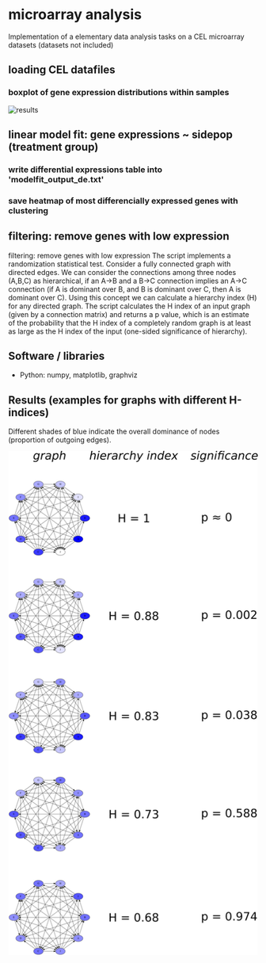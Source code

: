 # microarray analysis

Implementation of a elementary data analysis tasks on a CEL microarray datasets
(datasets not included)

## loading CEL datafiles

### boxplot of gene expression distributions within samples
![results](https://github.com/peterszabo77/microarray_data_analysis/blob/master/images/results.png)

## linear model fit: gene expressions ~ sidepop (treatment group)

### write differential expressions table into 'modelfit_output_de.txt'

### save heatmap of most differencially expressed genes with clustering



## filtering: remove genes with low expression

filtering: remove genes with low expression
The script implements a randomization statistical test. Consider a fully connected graph with directed edges.
We can consider the connections among three nodes (A,B,C) as hierarchical, if an A->B and a B->C
connection implies an A->C connection (if A is dominant over B, and B is dominant over C, then
A is dominant over C). Using this concept we can calculate a hierarchy index (H) for any directed graph.
The script calculates the H index of an input graph (given by a connection matrix) and returns a p value, which is an estimate of the probability that the H index of a completely random graph is at least as large
as the H index of the input (one-sided significance of hierarchy).

## Software / libraries
- Python: numpy, matplotlib, graphviz

## Results (examples for graphs with different H-indices)

Different shades of blue indicate the overall dominance of nodes (proportion of outgoing edges).

![results](https://github.com/peterszabo77/graph-property-statistics/blob/master/images/results.png)
